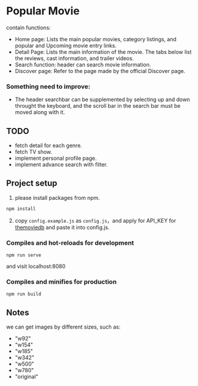 # Popular Movie

contain functions:

* Home page: Lists the main popular movies, category listings, and popular and Upcoming movie entry links.
* Detail Page: Lists the main information of the movie. The tabs below list the reviews, cast information, and trailer videos.
* Search function: header can search movie information.
* Discover page: Refer to the page made by the official Discover page.

### Something need to improve:
* The header searchbar can be supplemented by selecting up and down throught the keyboard, and the scroll bar in the search bar must be moved along with it.


## TODO

* fetch detail for each genre.
* fetch TV show.
* implement personal profile page.
* implement advance search with filter.


## Project setup

1. please install packages from npm.

```
npm install
```

2. copy `config.example.js` as `config.js`，and apply for API_KEY for [themoviedb](https://developers.themoviedb.org/3/getting-started/introduction) and paste it into config.js.


### Compiles and hot-reloads for development

```
npm run serve
```

and visit localhost:8080

### Compiles and minifies for production

```
npm run build
```


## Notes

we can get images by different sizes, such as:

* "w92"
* "w154"
* "w185"
* "w342"
* "w500"
* "w780"
* "original"

